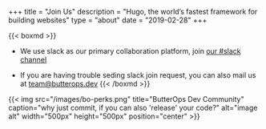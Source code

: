 +++
title = "Join Us"
description = "Hugo, the world’s fastest framework for building websites"
type = "about"
date = "2019-02-28"
+++

{{< boxmd >}}

* We use slack as our primary collaboration platform, join <a href="https://butterops.slack.com" target="_blank">our #slack channel </a>

* If you are having trouble seding slack join request, you can also mail us at team@butterops.dev
{{< /boxmd >}}

{{< img src="/images/bo-perks.png" title="ButterOps Dev Community" caption="why just commit, if you can also 'release' your code?" alt="image alt" width="500px" height="500px" position="center" >}}
